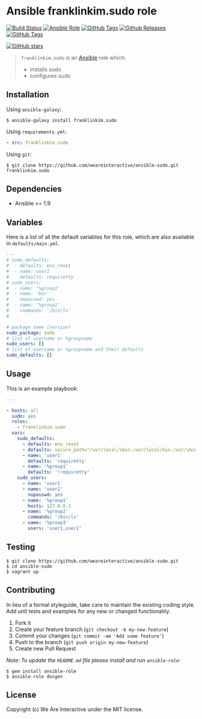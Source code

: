 # Ansible franklinkim.sudo role

[![Build Status](https://img.shields.io/travis/weareinteractive/ansible-sudo.svg)](https://travis-ci.org/weareinteractive/ansible-sudo)
[![Ansible Role](https://img.shields.io/ansible/role/1380.svg)](https://galaxy.ansible.com/list#/roles/1380)
[![GitHub Tags](https://img.shields.io/github/tag/weareinteractive/ansible-sudo.svg)](https://github.com/weareinteractive/ansible-sudo)
[![Github Releases](https://img.shields.io/github/downloads/weareinteractive/ansible-sudo/latest/total.svg)]()
[![GitHub Tags](https://img.shields.io/github/tag/weareinteractive/ansible-sudo.svg)](https://github.com/weareinteractive/ansible-sudo)

[![GitHub stars](https://img.shields.io/github/stars/weareinteractive/ansible-sudo.svg?style=social&label=Star)](https://github.com/weareinteractive/ansible-sudo)

> `franklinkim.sudo` is an [Ansible](http://www.ansible.com) role which:
>
> * installs sudo
> * configures sudo

## Installation

Using `ansible-galaxy`:

```shell
$ ansible-galaxy install franklinkim.sudo
```

Using `requirements.yml`:

```yaml
- src: franklinkim.sudo
```

Using `git`:

```shell
$ git clone https://github.com/weareinteractive/ansible-sudo.git franklinkim.sudo
```

## Dependencies

* Ansible >= 1.9

## Variables

Here is a list of all the default variables for this role, which are also available in `defaults/main.yml`.

```yaml
---
# sudo_defaults:
#  - defaults: env_reset
#  - name: user1
#    defaults: requiretty
# sudo_users:
#  - name: '%group1'
#  - name: 'bar'
#    nopasswd: yes
#  - name: '%group2'
#    commands: '/bin/ls'
#

# package name (version)
sudo_package: sudo
# list of username or %groupname
sudo_users: []
# list of username or %groupname and their defaults
sudo_defaults: []

```


## Usage

This is an example playbook:

```yaml
---

- hosts: all
  sudo: yes
  roles:
    - franklinkim.sudo
  vars:
    sudo_defaults:
      - defaults: env_reset
      - defaults: secure_path="/usr/local/sbin:/usr/local/bin:/usr/sbin:/usr/bin:/sbin:/bin"
      - name: 'user1'
        defaults: 'requiretty'
      - name: '%group1'
        defaults: '!requiretty'
    sudo_users:
      - name: 'user1'
      - name: 'user2'
        nopasswd: yes
      - name: '%group1'
        hosts: 127.0.0.1
      - name: '%group2'
        commands: '/bin/ls'
      - name: '%group3'
        users: 'user1,user2'

```

## Testing

```shell
$ git clone https://github.com/weareinteractive/ansible-sudo.git
$ cd ansible-sudo
$ vagrant up
```

## Contributing
In lieu of a formal styleguide, take care to maintain the existing coding style. Add unit tests and examples for any new or changed functionality.

1. Fork it
2. Create your feature branch (`git checkout -b my-new-feature`)
3. Commit your changes (`git commit -am 'Add some feature'`)
4. Push to the branch (`git push origin my-new-feature`)
5. Create new Pull Request

*Note: To update the `README.md` file please install and run `ansible-role`:*

```shell
$ gem install ansible-role
$ ansible-role docgen
```

## License
Copyright (c) We Are Interactive under the MIT license.
